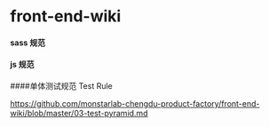 # front-end-wiki


#### sass 规范



#### js 规范


####单体测试规范 Test Rule

https://github.com/monstarlab-chengdu-product-factory/front-end-wiki/blob/master/03-test-pyramid.md

